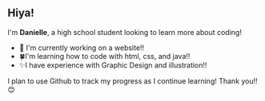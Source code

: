 ## Hiya! 
I'm **Danielle**, a high school student looking to learn more about coding!
- 🔨 I'm currently working on a website!!
- 🍀I'm learning how to code with html, css, and java!!
- ✨I have experience with Graphic Design and illustration!!

I plan to use Github to track my progress as I continue learning!
Thank you!! 😊
